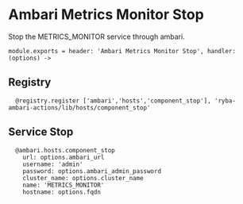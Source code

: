 
# Ambari Metrics Monitor Stop

Stop the METRICS_MONITOR service through ambari.

    module.exports = header: 'Ambari Metrics Monitor Stop', handler: (options) ->

## Registry

      @registry.register ['ambari','hosts','component_stop'], 'ryba-ambari-actions/lib/hosts/component_stop'

## Service Stop

      @ambari.hosts.component_stop
        url: options.ambari_url
        username: 'admin'
        password: options.ambari_admin_password
        cluster_name: options.cluster_name
        name: 'METRICS_MONITOR'
        hostname: options.fqdn


